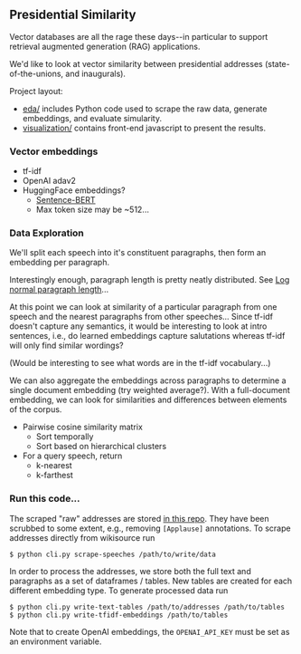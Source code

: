 ## Presidential Similarity

Vector databases are all the rage these days--in particular to support retrieval
augmented generation (RAG) applications.

We'd like to look at vector similarity between presidential addresses
(state-of-the-unions, and inaugurals).

Project layout:

* [eda/]("eda/") includes Python code used to scrape the raw data, generate
  embeddings, and evaluate simularity.
* [visualization/]() contains front-end javascript to present the results.

### Vector embeddings

* tf-idf
* OpenAI adav2
* HuggingFace embeddings?
    * [Sentence-BERT](https://huggingface.co/sentence-transformers/all-MiniLM-L6-v2)
    * Max token size may be ~512...

### Data Exploration

We'll split each speech into it's constituent paragraphs, then form an embedding
per paragraph.

Interestingly enough, paragraph length is pretty neatly distributed. See [Log
normal paragraph
length](https://epjdatascience.springeropen.com/articles/10.1140/epjds14)...

At this point we can look at similarity of a particular paragraph from one
speech and the nearest paragraphs from other speeches... Since tf-idf doesn't
capture any semantics, it would be interesting to look at intro sentences, i.e.,
do learned embeddings capture salutations whereas tf-idf will only find similar
wordings?

(Would be interesting to see what words are in the tf-idf vocabulary...)

We can also aggregate the embeddings across paragraphs to determine a single
document embedding (try weighted average?). With a full-document embedding, we
can look for similarities and differences between elements of the corpus.


* Pairwise cosine similarity matrix
    * Sort temporally
    * Sort based on hierarchical clusters
* For a query speech, return
    * k-nearest
    * k-farthest

### Run this code...

The scraped "raw" addresses are stored [in this repo](data/raw/). They have been
scrubbed to some extent, e.g., removing `[Applause]` annotations. To scrape
addresses directly from wikisource run

```
$ python cli.py scrape-speeches /path/to/write/data
```

In order to process the addresses, we store both the full text and paragraphs as
a set of dataframes / tables. New tables are created for each different
embedding type. To generate processed data run

```
$ python cli.py write-text-tables /path/to/addresses /path/to/tables
$ python cli.py write-tfidf-embeddings /path/to/tables
```

Note that to create OpenAI embeddings, the `OPENAI_API_KEY` must be set as an
environment variable.

